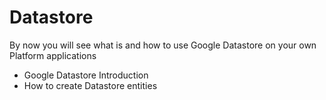 # Datastore

By now you will see what is and how to use Google Datastore on your own Platform applications

* Google Datastore Introduction
* How to create Datastore entities



